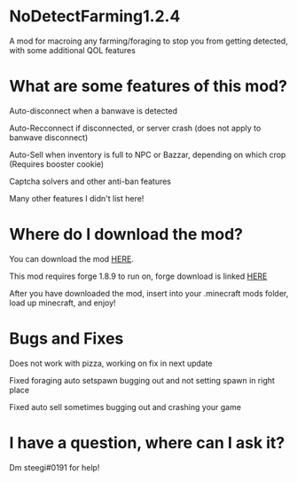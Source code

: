 # NoDetectFarming1.2.4
A mod for macroing any farming/foraging to stop you from getting detected, with some additional QOL features
# What are some features of this mod?
Auto-disconnect when a banwave is detected

Auto-Recconnect if disconnected, or server crash (does not apply to banwave disconnect)

Auto-Sell when inventory is full to NPC or Bazzar, depending on which crop (Requires booster cookie)

Captcha solvers and other anti-ban features

Many other features I didn't list here!
# Where do I download the mod?
You can download the mod [HERE](https://cdn.discordapp.com/attachments/973423322916323390/973756102590201878/NoDetectFarming.jar).

This mod requires forge 1.8.9 to run on, forge download is linked [HERE](https://files.minecraftforge.net/net/minecraftforge/forge/index_1.8.9.html)

After you have downloaded the mod, insert into your .minecraft mods folder, load up minecraft, and enjoy!

# Bugs and Fixes
Does not work with pizza, working on fix in next update

Fixed foraging auto setspawn bugging out and not setting spawn in right place

Fixed auto sell sometimes bugging out and crashing your game

# I have a question, where can I ask it?

Dm steegi#0191 for help!
